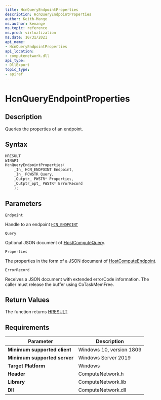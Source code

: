 ```yaml
---
title: HcnQueryEndpointProperties
description: HcnQueryEndpointProperties
author: Keith-Mange
ms.author: kemange
ms.topic: reference
ms.prod: virtualization
ms.date: 10/31/2021
api_name:
- HcnQueryEndpointProperties
api_location:
- computenetwork.dll
api_type:
- DllExport
topic_type:
- apiref
---
```

# HcnQueryEndpointProperties

## Description

Queries the properties of an endpoint.

## Syntax

```cpp
HRESULT
WINAPI
HcnQueryEndpointProperties(
    _In_ HCN_ENDPOINT Endpoint,
    _In_ PCWSTR Query,
    _Outptr_ PWSTR* Properties,
    _Outptr_opt_ PWSTR* ErrorRecord
    );
```

## Parameters

`Endpoint`

Handle to an endpoint [`HCN_ENDPOINT`](./HCN_ENDPOINT.md)

`Query`

Optional JSON document of [HostComputeQuery](./../HNS_Schema.md#HostComputeQuery).

`Properties`

The properties in the form of a JSON document of [HostComputeEndpoint](./../HNS_Schema.md#HostComputeEndpoint).

`ErrorRecord`

Receives a JSON document with extended errorCode information. The caller must release the buffer using CoTaskMemFree.

## Return Values

The function returns [HRESULT](./HCNHResult.md).

## Requirements

|Parameter|Description|
|---|---|
| **Minimum supported client** | Windows 10, version 1809 |
| **Minimum supported server** | Windows Server 2019 |
| **Target Platform** | Windows |
| **Header** | ComputeNetwork.h |
| **Library** | ComputeNetwork.lib |
| **Dll** | ComputeNetwork.dll |


